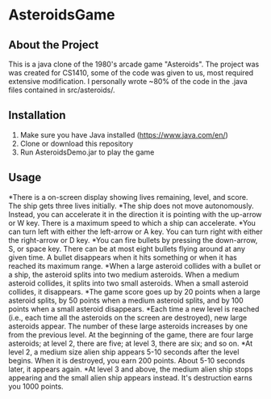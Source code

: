 # AsteroidsGame

## About the Project
This is a java clone of the 1980's arcade game "Asteroids". The project was was created for CS1410, some of the code was given to us, most required extensive modification. I personally wrote ~80% of the code in the .java files contained in src/asteroids/.

## Installation
1. Make sure you have Java installed (https://www.java.com/en/)
2. Clone or download this repository
3. Run AsteroidsDemo.jar to play the game

## Usage
*There is a on-screen display showing lives remaining, level, and score. The ship gets three lives initially.
*The ship does not move autonomously. Instead, you can accelerate it in the direction it is pointing with the up-arrow or W key. There is a maximum speed to which a ship can accelerate.
*You can turn left with either the left-arrow or A key. You can turn right with either the right-arrow or D key.
*You can fire bullets by pressing the down-arrow, S, or space key. There can be at most eight bullets flying around at any given time. A bullet disappears when it hits something or when it has reached its maximum range.
*When a large asteroid collides with a bullet or a ship, the asteroid splits into two medium asteroids. When a medium asteroid collides, it splits into two small asteroids. When a small asteroid collides, it disappears.
*The game score goes up by 20 points when a large asteroid splits, by 50 points when a medium asteroid splits, and by 100 points when a small asteroid disappears.
*Each time a new level is reached (i.e., each time all the asteroids on the screen are destroyed), new large asteroids appear. The number of these large asteroids increases by one from the previous level. At the beginning of the game, there are four large asteroids; at level 2, there are five; at level 3, there are six; and so on.
*At level 2, a medium size alien ship appears 5-10 seconds after the level begins. When it is destroyed, you earn 200 points. About 5-10 seconds later, it appears again.
*At level 3 and above, the medium alien ship stops appearing and the small alien ship appears instead. It's destruction earns you 1000 points.
